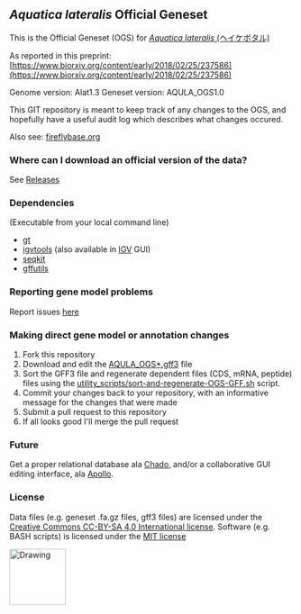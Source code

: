 ## *Aquatica lateralis* Official Geneset
This is the Official Geneset (OGS) for [*Aquatica lateralis* (ヘイケボタル)](https://en.wikipedia.org/wiki/Aquatica_lateralis)

As reported in this preprint: [https://www.biorxiv.org/content/early/2018/02/25/237586](https://www.biorxiv.org/content/early/2018/02/25/237586)

Genome version: Alat1.3
Geneset version: AQULA_OGS1.0

This GIT repository is meant to keep track of any changes to the OGS, and hopefully have a useful audit log which describes what changes occured.

Also see: [fireflybase.org](http://www.fireflybase.org)

### Where can I download an official version of the data?
See [Releases](https://github.com/photocyte/ILUMI_OGS/releases)

### Dependencies
(Executable from your local command line)

* [gt](http://genometools.org/index.html)
* [igvtools](https://software.broadinstitute.org/software/igv/download) (also available in [IGV](https://software.broadinstitute.org/software/igv/home) GUI)
* [seqkit](https://github.com/shenwei356/seqkit)
* [gffutils](http://daler.github.io/gffutils/installation.html)

### Reporting gene model problems

Report issues [here](https://github.com/photocyte/ILUMI_OGS/issues)

### Making direct gene model or annotation changes

 1. Fork this repository
 2. Download and edit the [AQULA_OGS*.gff3](./AQULA_OGS1.0.gff3) file
 3. Sort the GFF3 file and regenerate dependent files (CDS, mRNA, peptide) files using the [utility_scripts/sort-and-regenerate-OGS-GFF.sh](utility_scripts/sort-and-regenerate-OGS-GFF.sh) script.
 4. Commit your changes back to your repository, with an informative message for the changes that were made
 5. Submit a pull request to this repository
 6. If all looks good I'll merge the pull request

### Future
 
Get a proper relational database ala [Chado](http://gmod.org/wiki/Chado_-_Getting_Started), and/or a collaborative GUI editing interface, ala [Apollo](http://genomearchitect.github.io).

### License

Data files (e.g. geneset .fa.gz files, gff3 files) are licensed under the [Creative Commons CC-BY-SA 4.0 International license](https://creativecommons.org/licenses/by-sa/4.0/).  Software (e.g. BASH scripts) is licensed under the [MIT license](https://opensource.org/licenses/MIT)

<img src="https://mirrors.creativecommons.org/presskit/buttons/88x31/png/by-sa.png" alt="Drawing" style="width: 100px;"/>
